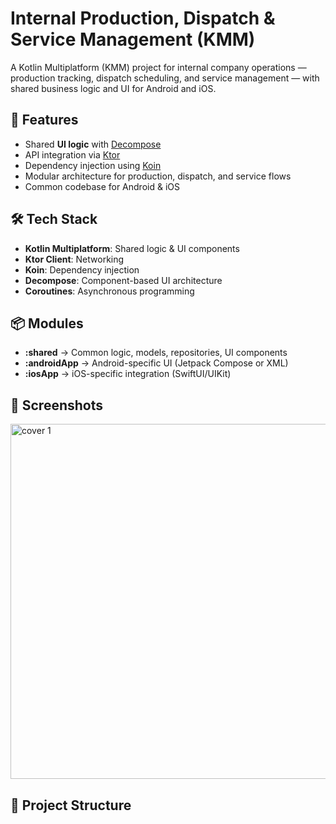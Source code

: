 # Internal Production, Dispatch & Service Management (KMM)

A Kotlin Multiplatform (KMM) project for internal company operations — production tracking, dispatch scheduling, and service management — with shared business logic and UI for Android and iOS.

## 🚀 Features
- Shared **UI logic** with [Decompose](https://github.com/arkivanov/Decompose)
- API integration via [Ktor](https://ktor.io)
- Dependency injection using [Koin](https://insert-koin.io)
- Modular architecture for production, dispatch, and service flows
- Common codebase for Android & iOS

## 🛠 Tech Stack
- **Kotlin Multiplatform**: Shared logic & UI components
- **Ktor Client**: Networking
- **Koin**: Dependency injection
- **Decompose**: Component-based UI architecture
- **Coroutines**: Asynchronous programming

## 📦 Modules
- **:shared** → Common logic, models, repositories, UI components
- **:androidApp** → Android-specific UI (Jetpack Compose or XML)
- **:iosApp** → iOS-specific integration (SwiftUI/UIKit)

## 📸 Screenshots

<img width="1024" height="568" alt="cover 1" src="https://github.com/user-attachments/assets/52694103-6f54-478d-a118-a383992012e9" />


## 📂 Project Structure

